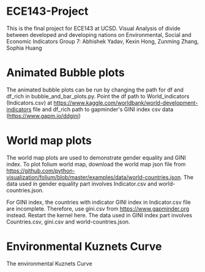# ECE143-Project
This is the final project for ECE143 at UCSD. 
Visual Analysis of divide between developed and developing nations on Environmental, Social and Economic Indicators
Group 7: Abhishek Yadav, Kexin Hong, Zunming Zhang, Sophia Huang


# Animated Bubble plots

The animated bubble plots can be run by changing the path for df and df_rich in bubble_and_bar_plots.py. Point the df path to World_indicators (Indicators.csv) at https://www.kaggle.com/worldbank/world-development-indicators file and df_rich path to gapminder's GINI index csv data (https://www.gapm.io/ddgini)

# World map plots

The world map plots are used to demonstrate gender equality and GINI index. To plot folium world map, download the world map json file from https://github.com/python-visualization/folium/blob/master/examples/data/world-countries.json. The data used in gender equality part involves Indicator.csv and world-countries.json. 

For GINI index, the countries with indicator GINI index in Indicator.csv file are incomplete. Therefore, use gini.csv from https://www.gapminder.org instead. Restart the kernel here. The data used in GINI index part involves Countries.csv, gini.csv and world-countries.json. 

# Environmental Kuznets Curve

The environmental Kuznets Curve 

